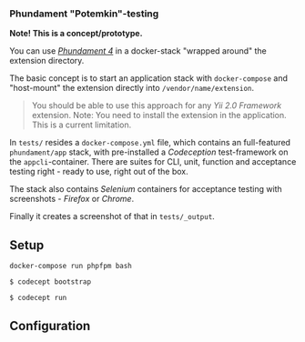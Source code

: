 ### Phundament "Potemkin"-testing

**Note! This is a concept/prototype.**

You can use *[Phundament 4](https://github.com/phundament/app)* in a docker-stack "wrapped around" the extension directory.

The basic concept is to start an application stack with `docker-compose` and "host-mount" the extension directly into `/vendor/name/extension`.

> You should be able to use this approach for any *Yii 2.0 Framework* extension. Note: You need to install the extension in the application. This is a current limitation. 

In `tests/` resides a `docker-compose.yml` file, which contains an full-featured `phundament/app` stack, with pre-installed a *Codeception* test-framework on the `appcli`-container.
There are suites for CLI, unit, function and acceptance testing right - ready to use, right out of the box.
 
The stack also contains *Selenium* containers for acceptance testing with screenshots - *Firefox* or *Chrome*.

Finally it creates a screenshot of that in `tests/_output`. 


Setup
-----

    docker-compose run phpfpm bash
   
    $ codecept bootstrap

    $ codecept run

Configuration
-------------

